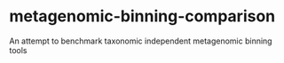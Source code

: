 # metagenomic-binning-comparison
An attempt to benchmark taxonomic independent metagenomic binning tools
